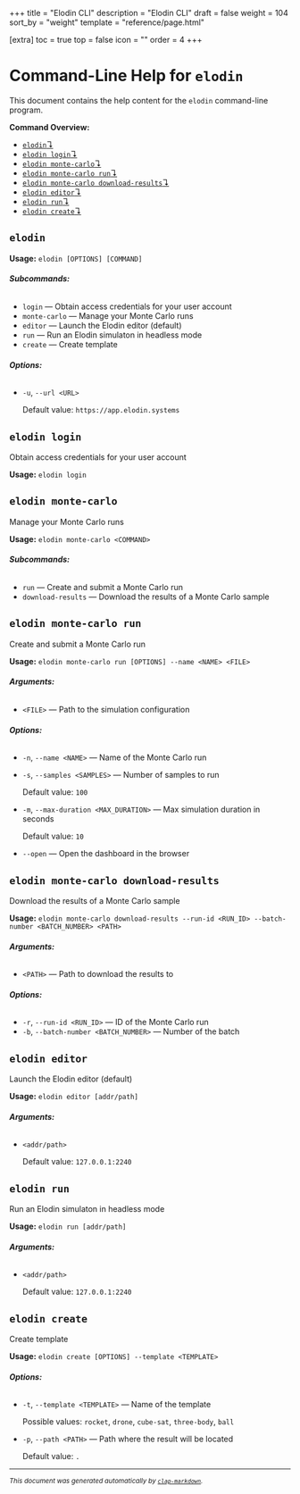 +++
title = "Elodin CLI"
description = "Elodin CLI"
draft = false
weight = 104
sort_by = "weight"
template = "reference/page.html"

[extra]
toc = true
top = false
icon = ""
order = 4
+++

# Command-Line Help for `elodin`

This document contains the help content for the `elodin` command-line program.

**Command Overview:**

* [`elodin`↴](#elodin)
* [`elodin login`↴](#elodin-login)
* [`elodin monte-carlo`↴](#elodin-monte-carlo)
* [`elodin monte-carlo run`↴](#elodin-monte-carlo-run)
* [`elodin monte-carlo download-results`↴](#elodin-monte-carlo-download-results)
* [`elodin editor`↴](#elodin-editor)
* [`elodin run`↴](#elodin-run)
* [`elodin create`↴](#elodin-create)

## `elodin`

**Usage:** `elodin [OPTIONS] [COMMAND]`

###### **Subcommands:**

* `login` — Obtain access credentials for your user account
* `monte-carlo` — Manage your Monte Carlo runs
* `editor` — Launch the Elodin editor (default)
* `run` — Run an Elodin simulaton in headless mode
* `create` — Create template

###### **Options:**

* `-u`, `--url <URL>`

  Default value: `https://app.elodin.systems`



## `elodin login`

Obtain access credentials for your user account

**Usage:** `elodin login`



## `elodin monte-carlo`

Manage your Monte Carlo runs

**Usage:** `elodin monte-carlo <COMMAND>`

###### **Subcommands:**

* `run` — Create and submit a Monte Carlo run
* `download-results` — Download the results of a Monte Carlo sample



## `elodin monte-carlo run`

Create and submit a Monte Carlo run

**Usage:** `elodin monte-carlo run [OPTIONS] --name <NAME> <FILE>`

###### **Arguments:**

* `<FILE>` — Path to the simulation configuration

###### **Options:**

* `-n`, `--name <NAME>` — Name of the Monte Carlo run
* `-s`, `--samples <SAMPLES>` — Number of samples to run

  Default value: `100`
* `-m`, `--max-duration <MAX_DURATION>` — Max simulation duration in seconds

  Default value: `10`
* `--open` — Open the dashboard in the browser



## `elodin monte-carlo download-results`

Download the results of a Monte Carlo sample

**Usage:** `elodin monte-carlo download-results --run-id <RUN_ID> --batch-number <BATCH_NUMBER> <PATH>`

###### **Arguments:**

* `<PATH>` — Path to download the results to

###### **Options:**

* `-r`, `--run-id <RUN_ID>` — ID of the Monte Carlo run
* `-b`, `--batch-number <BATCH_NUMBER>` — Number of the batch



## `elodin editor`

Launch the Elodin editor (default)

**Usage:** `elodin editor [addr/path]`

###### **Arguments:**

* `<addr/path>`

  Default value: `127.0.0.1:2240`



## `elodin run`

Run an Elodin simulaton in headless mode

**Usage:** `elodin run [addr/path]`

###### **Arguments:**

* `<addr/path>`

  Default value: `127.0.0.1:2240`



## `elodin create`

Create template

**Usage:** `elodin create [OPTIONS] --template <TEMPLATE>`

###### **Options:**

* `-t`, `--template <TEMPLATE>` — Name of the template

  Possible values: `rocket`, `drone`, `cube-sat`, `three-body`, `ball`

* `-p`, `--path <PATH>` — Path where the result will be located

  Default value: `.`



<hr/>

<small><i>
    This document was generated automatically by
    <a href="https://crates.io/crates/clap-markdown"><code>clap-markdown</code></a>.
</i></small>
